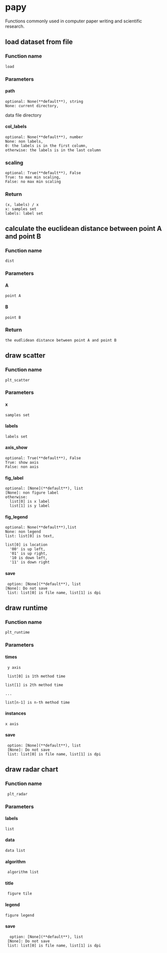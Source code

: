 # papy
Functions commonly used in computer paper writing and scientific research.

## load dataset from file
### Function name
    load
### Parameters
#### path
    optional: None(**default**), string
    None: current directory,
data file directory
#### col_labels
    optional: None(**default**), number
    None: non labels,
    0: the labels is in the first column,
    otherwise: the labels is in the last column
### scaling
    optional: True(**default**), False
    True: to max min scaling,
    False: no max min scaling
### Return
    (x, labels) / x
    x: samples set
    labels: label set

## calculate the euclidean distance between point A and point B
### Function name
    dist
### Parameters
#### A
    point A
#### B
    point B
### Return
    the eudlidean distance between point A and point B

## draw scatter
### Function name
    plt_scatter
### Parameters
#### x
    samples set
#### labels
    labels set
#### axis_show
    optional: True(**default**), False
    True: show axis
    False: non axis
#### fig_label
    optional: [None](**default**), list
    [None]: non figure label
    otherwise:
      list[0] is x label
      list[1] is y label
 #### fig_legend
    optional: None(**default**),list
    None: non legend
    list: list[0] is text, 
 
    list[0] is location
      '00' is up left,
      '01' is up right,
      '10 is down left,
      '11' is down right
   
 #### save
     option: [None](**default**), list
    [None]: Do not save
     list: list[0] is file name, list[1] is dpi
 
 ## draw runtime
 ### Function name
    plt_runtime
 ### Parameters
 #### times
     y axis
 
     list[0] is 1th method time
 
    list[1] is 2th method time
 
    ...
 
    list[n-1] is n-th method time
 
 #### instances
    x axis
 
 #### save
     option: [None](**default**), list
     [None]: Do not save
     list: list[0] is file name, list[1] is dpi
 
 ## draw radar chart
 ### Function name
     plt_radar
 ### Parameters
 #### labels
    list
 
 #### data
    data list
 
 #### algorithm
     algorithm list
 
 #### title
     figure tile
 
 #### legend
    figure legend
 
 #### save
      option: [None](**default**), list
     [None]: Do not save
     list: list[0] is file name, list[1] is dpi
